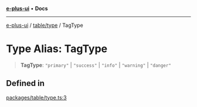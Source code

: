 [**e-plus-ui**](../../../README.md) • **Docs**

***

[e-plus-ui](../../../modules.md) / [table/type](../README.md) / TagType

# Type Alias: TagType

> **TagType**: `"primary"` \| `"success"` \| `"info"` \| `"warning"` \| `"danger"`

## Defined in

[packages/table/type.ts:3](https://github.com/c-eqian/e-plus-ui/blob/9afe3efca84f90347511649ce68bd1a732377c38/packages/table/type.ts#L3)
